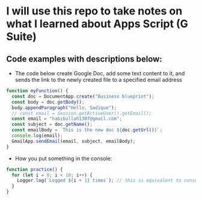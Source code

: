 # I will use this repo to take notes on what I learned about Apps Script (G Suite)

## Code examples with descriptions below:

- The code below create Google Doc, add some text content to it, and sends the link to the newly created file to a specified email address

```js
function myFunction() {
  const doc = DocumentApp.create("Business blueprint");
  const body = doc.getBody();
  body.appendParagraph("Hello, Sadique");
  // const email = Session.getActiveUser().getEmail();
  const email = "habibullah1307@gmail.com";
  const subject = doc.getName();
  const emailBody = `This is the new doc ${doc.getUrl()}`;
  console.log(email);
  GmailApp.sendEmail(email, subject, emailBody);
}
```

- How you put something in the console:

```js
function practice() {
  for (let i = 0; i < 10; i++) {
    Logger.log(`Logged ${i + 1} times`); // this is equivalent to console.log(), but runs on the backend
  }
}
```
